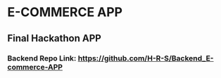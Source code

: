 # E-COMMERCE APP
## Final Hackathon APP

### Backend Repo Link: https://github.com/H-R-S/Backend_E-commerce-APP




